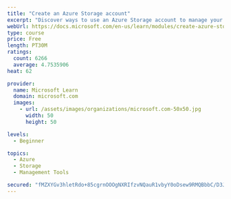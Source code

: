 ```yaml
---
title: "Create an Azure Storage account"
excerpt: "Discover ways to use an Azure Storage account to manage your data for billing, access, and storage location of your blobs, files, queues, and tables."
webUrl: https://docs.microsoft.com/en-us/learn/modules/create-azure-storage-account/
type: course
price: Free
length: PT30M
ratings:
  count: 6266
  average: 4.7535906
heat: 62

provider:
  name: Microsoft Learn
  domain: microsoft.com
  images:
    - url: /assets/images/organizations/microsoft.com-50x50.jpg
      width: 50
      height: 50

levels:
  - Beginner

topics:
  - Azure
  - Storage
  - Management Tools

secured: "fMZXYGv3hletRdo+85cgrnOOOgNXRIfzvNQauR1vbyY0oDsew9RMQBbbC/D3JxyhFJiGZLCls5neIXnlYE1OlS1ZVU5Mka24Ju2vQg9S7pGPvol5Tjjl9DgxI0hW+EZqBsqQQJATTTr2JhmtXOL7uUizHEqpHgOu7FqR99hgz3LFdzHj17a/97bFHvvk8UXgioVG57H1XpBXf3sE7ZeuX0hb1xt/iVPH3FRTw8VVY1QdjrShZRvS6b+lCslPb/APWJlcBaMi6g5TAc2UMEgMsjKZlQZU2Y3VSheSrrh/SMn5Un4XIk0uyzvqE7yWDMIC46Sh0uuGOaLnAxueuZPh7K1P9+KIbBmHCc4NnbYZxImn87jyhDlhS5XosAILtJFATzxxNNce70n2hHaOs9W5V61f0Zrf5bUPfLF2PeTn+F4=;MynJyzxtOHW6zILs67mLgA=="
---
```


